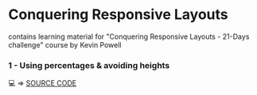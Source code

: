 # Conquering Responsive Layouts
contains learning material for "Conquering Responsive Layouts - 21-Days challenge" course by Kevin Powell

### 1 - Using percentages & avoiding heights

💻 => [SOURCE CODE](https://github.com/NomanGul/conquering-responsive-layouts/tree/master/using-percantages-and-avoiding-heights)